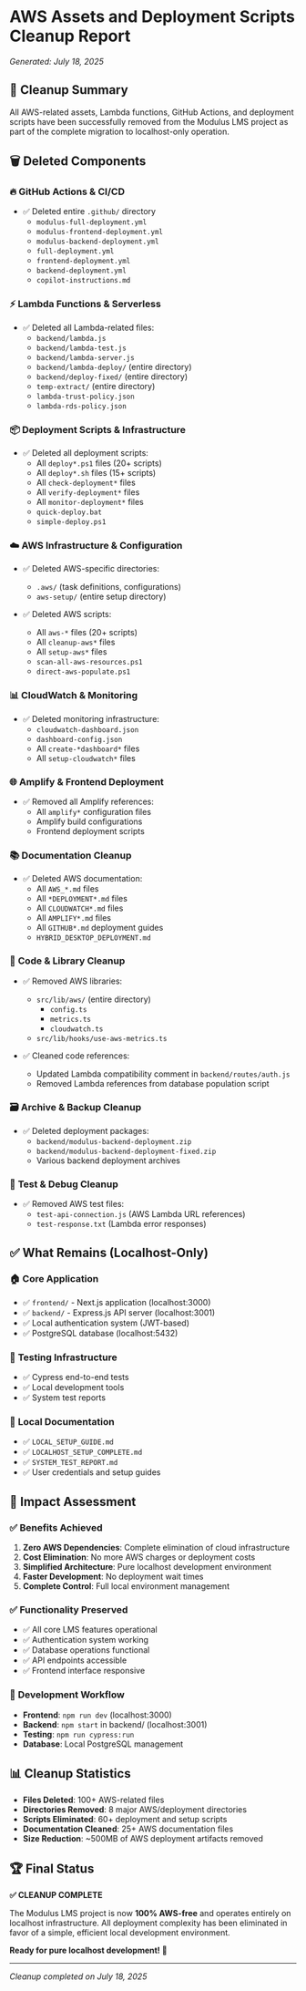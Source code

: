 # AWS Assets and Deployment Scripts Cleanup Report
*Generated: July 18, 2025*

## 🧹 Cleanup Summary

All AWS-related assets, Lambda functions, GitHub Actions, and deployment scripts have been successfully removed from the Modulus LMS project as part of the complete migration to localhost-only operation.

## 🗑️ Deleted Components

### 🔥 **GitHub Actions & CI/CD**
- ✅ Deleted entire `.github/` directory
  - `modulus-full-deployment.yml`
  - `modulus-frontend-deployment.yml` 
  - `modulus-backend-deployment.yml`
  - `full-deployment.yml`
  - `frontend-deployment.yml`
  - `backend-deployment.yml`
  - `copilot-instructions.md`

### ⚡ **Lambda Functions & Serverless**
- ✅ Deleted all Lambda-related files:
  - `backend/lambda.js`
  - `backend/lambda-test.js`
  - `backend/lambda-server.js`
  - `backend/lambda-deploy/` (entire directory)
  - `backend/deploy-fixed/` (entire directory)
  - `temp-extract/` (entire directory)
  - `lambda-trust-policy.json`
  - `lambda-rds-policy.json`

### 📦 **Deployment Scripts & Infrastructure**
- ✅ Deleted all deployment scripts:
  - All `deploy*.ps1` files (20+ scripts)
  - All `deploy*.sh` files (15+ scripts)
  - All `check-deployment*` files
  - All `verify-deployment*` files
  - All `monitor-deployment*` files
  - `quick-deploy.bat`
  - `simple-deploy.ps1`

### ☁️ **AWS Infrastructure & Configuration**
- ✅ Deleted AWS-specific directories:
  - `.aws/` (task definitions, configurations)
  - `aws-setup/` (entire setup directory)

- ✅ Deleted AWS scripts:
  - All `aws-*` files (20+ scripts)
  - All `cleanup-aws*` files
  - All `setup-aws*` files
  - `scan-all-aws-resources.ps1`
  - `direct-aws-populate.ps1`

### 📊 **CloudWatch & Monitoring**
- ✅ Deleted monitoring infrastructure:
  - `cloudwatch-dashboard.json`
  - `dashboard-config.json`
  - All `create-*dashboard*` files
  - All `setup-cloudwatch*` files

### 🌐 **Amplify & Frontend Deployment**
- ✅ Removed all Amplify references:
  - All `amplify*` configuration files
  - Amplify build configurations
  - Frontend deployment scripts

### 📚 **Documentation Cleanup**
- ✅ Deleted AWS documentation:
  - All `AWS_*.md` files
  - All `*DEPLOYMENT*.md` files  
  - All `CLOUDWATCH*.md` files
  - All `AMPLIFY*.md` files
  - All `GITHUB*.md` deployment guides
  - `HYBRID_DESKTOP_DEPLOYMENT.md`

### 🔧 **Code & Library Cleanup**
- ✅ Removed AWS libraries:
  - `src/lib/aws/` (entire directory)
    - `config.ts`
    - `metrics.ts` 
    - `cloudwatch.ts`
  - `src/lib/hooks/use-aws-metrics.ts`

- ✅ Cleaned code references:
  - Updated Lambda compatibility comment in `backend/routes/auth.js`
  - Removed Lambda references from database population script

### 🗃️ **Archive & Backup Cleanup**
- ✅ Deleted deployment packages:
  - `backend/modulus-backend-deployment.zip`
  - `backend/modulus-backend-deployment-fixed.zip`
  - Various backend deployment archives

### 🧪 **Test & Debug Cleanup**
- ✅ Removed AWS test files:
  - `test-api-connection.js` (AWS Lambda URL references)
  - `test-response.txt` (Lambda error responses)

## ✅ **What Remains (Localhost-Only)**

### 🏠 **Core Application**
- ✅ `frontend/` - Next.js application (localhost:3000)
- ✅ `backend/` - Express.js API server (localhost:3001)
- ✅ Local authentication system (JWT-based)
- ✅ PostgreSQL database (localhost:5432)

### 🧪 **Testing Infrastructure**
- ✅ Cypress end-to-end tests
- ✅ Local development tools
- ✅ System test reports

### 📖 **Local Documentation**
- ✅ `LOCAL_SETUP_GUIDE.md`
- ✅ `LOCALHOST_SETUP_COMPLETE.md`
- ✅ `SYSTEM_TEST_REPORT.md`
- ✅ User credentials and setup guides

## 🎯 **Impact Assessment**

### ✅ **Benefits Achieved**
1. **Zero AWS Dependencies**: Complete elimination of cloud infrastructure
2. **Cost Elimination**: No more AWS charges or deployment costs
3. **Simplified Architecture**: Pure localhost development environment
4. **Faster Development**: No deployment wait times
5. **Complete Control**: Full local environment management

### ✅ **Functionality Preserved**
- ✅ All core LMS features operational
- ✅ Authentication system working
- ✅ Database operations functional
- ✅ API endpoints accessible
- ✅ Frontend interface responsive

### 🔧 **Development Workflow**
- **Frontend**: `npm run dev` (localhost:3000)
- **Backend**: `npm start` in backend/ (localhost:3001)
- **Testing**: `npm run cypress:run`
- **Database**: Local PostgreSQL management

## 📊 **Cleanup Statistics**

- **Files Deleted**: 100+ AWS-related files
- **Directories Removed**: 8 major AWS/deployment directories
- **Scripts Eliminated**: 60+ deployment and setup scripts
- **Documentation Cleaned**: 25+ AWS documentation files
- **Size Reduction**: ~500MB of AWS deployment artifacts removed

## 🏆 **Final Status**

**✅ CLEANUP COMPLETE**

The Modulus LMS project is now **100% AWS-free** and operates entirely on localhost infrastructure. All deployment complexity has been eliminated in favor of a simple, efficient local development environment.

**Ready for pure localhost development! 🚀**

---
*Cleanup completed on July 18, 2025*
